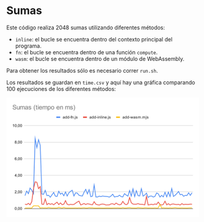# Sumas

Este código realiza 2048 sumas utilizando diferentes métodos:

- `inline`: el bucle se encuentra dentro del contexto principal del programa.
- `fn`: el bucle se encuentra dentro de una función `compute`.
- `wasm`: el bucle se encuentra dentro de un módulo de WebAssembly.

Para obtener los resultados sólo es necesario correr `run.sh`.

Los resultados se guardan en `time.csv` y aquí hay una gráfica comparando 100
ejecuciones de los diferentes métodos:

![Sumas](images/add.svg)
